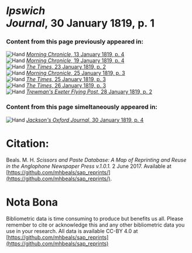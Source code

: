 # *Ipswich Journal*, 30 January 1819, p. 1  
  
### Content from this page previously appeared in:  
![Hand](http://scissorsandpaste.net/wp-content/uploads/2017/06/smallhandpointer.png) [*Morning Chronicle*, 13 January 1819, p. 4](https://mhbeals.github.io/sap_html/Morning-Chronicle/Morning-Chronicle-13-January-1819-p-4)  
![Hand](http://scissorsandpaste.net/wp-content/uploads/2017/06/smallhandpointer.png) [*Morning Chronicle*, 19 January 1819, p. 4](https://mhbeals.github.io/sap_html/Morning-Chronicle/Morning-Chronicle-19-January-1819-p-4)  
![Hand](http://scissorsandpaste.net/wp-content/uploads/2017/06/smallhandpointer.png) [*The Times*, 23 January 1819, p. 2](https://mhbeals.github.io/sap_html/The-Times/The-Times-23-January-1819-p-2)  
![Hand](http://scissorsandpaste.net/wp-content/uploads/2017/06/smallhandpointer.png) [*Morning Chronicle*, 25 January 1819, p. 3](https://mhbeals.github.io/sap_html/Morning-Chronicle/Morning-Chronicle-25-January-1819-p-3)  
![Hand](http://scissorsandpaste.net/wp-content/uploads/2017/06/smallhandpointer.png) [*The Times*, 25 January 1819, p. 3](https://mhbeals.github.io/sap_html/The-Times/The-Times-25-January-1819-p-3)  
![Hand](http://scissorsandpaste.net/wp-content/uploads/2017/06/smallhandpointer.png) [*The Times*, 26 January 1819, p. 3](https://mhbeals.github.io/sap_html/The-Times/The-Times-26-January-1819-p-3)  
![Hand](http://scissorsandpaste.net/wp-content/uploads/2017/06/smallhandpointer.png) [*Trewman's Exeter Flying Post*, 28 January 1819, p. 2](https://mhbeals.github.io/sap_html/Trewman's-Exeter-Flying-Post/Trewman's-Exeter-Flying-Post-28-January-1819-p-2)  
  
### Content from this page simeltaneously appeared in:  
![Hand](http://scissorsandpaste.net/wp-content/uploads/2017/06/smallhandpointer.png) [*Jackson's Oxford Journal*, 30 January 1819, p. 4](https://mhbeals.github.io/sap_html/Jackson's-Oxford-Journal/Jackson's-Oxford-Journal-30-January-1819-p-4)  


# Citation: 

Beals. M. H. *Scissors and Paste Database: A Map of Reprinting and Reuse in the Anglophone Newspaper Press v.1.0.1.* 2 June 2017. Available at [https://github.com/mhbeals/sap_reprints/](https://github.com/mhbeals/sap_reprints/). 

# Nota Bona

Bibliometric data is time consuming to produce but benefits us all. Please remember to cite or acknowledge this and any other bibliometric data you use in your research. All data is available CC-BY 4.0 at [https://github.com/mhbeals/sap_reprints](https://github.com/mhbeals/sap_reprints)